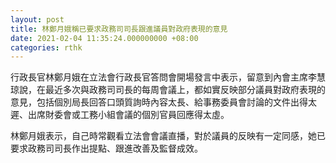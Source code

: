 ```yaml
---
layout: post
title: 林鄭月娥稱已要求政務司司長跟進議員對政府表現的意見
date: 2021-02-04 11:35:24.000000000 +08:00
categories: rthk
---
```


行政長官林鄭月娥在立法會行政長官答問會開場發言中表示，留意到內會主席李慧琼說，在最近多次與政務司司長的每周會議上，都如實反映部分議員對政府表現的意見，包括個別局長回答口頭質詢時內容太長、給事務委員會討論的文件出得太遲、出席財委會或工務小組會議的個別官員回應得太虛。

林鄭月娥表示，自己時常觀看立法會會議直播，對於議員的反映有一定同感，她已要求政務司司長作出提點、跟進改善及監督成效。

